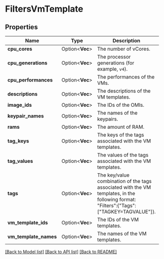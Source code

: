 # FiltersVmTemplate

## Properties

Name | Type | Description | Notes
------------ | ------------- | ------------- | -------------
**cpu_cores** | Option<**Vec<i32>**> | The number of vCores. | [optional]
**cpu_generations** | Option<**Vec<String>**> | The processor generations (for example, `v4`). | [optional]
**cpu_performances** | Option<**Vec<String>**> | The performances of the VMs. | [optional]
**descriptions** | Option<**Vec<String>**> | The descriptions of the VM templates. | [optional]
**image_ids** | Option<**Vec<String>**> | The IDs of the OMIs. | [optional]
**keypair_names** | Option<**Vec<String>**> | The names of the keypairs. | [optional]
**rams** | Option<**Vec<i32>**> | The amount of RAM. | [optional]
**tag_keys** | Option<**Vec<String>**> | The keys of the tags associated with the VM templates. | [optional]
**tag_values** | Option<**Vec<String>**> | The values of the tags associated with the VM templates. | [optional]
**tags** | Option<**Vec<String>**> | The key/value combination of the tags associated with the VM templates, in the following format: \"Filters\":{\"Tags\":[\"TAGKEY=TAGVALUE\"]}. | [optional]
**vm_template_ids** | Option<**Vec<String>**> | The IDs of the VM templates. | [optional]
**vm_template_names** | Option<**Vec<String>**> | The names of the VM templates. | [optional]

[[Back to Model list]](../README.md#documentation-for-models) [[Back to API list]](../README.md#documentation-for-api-endpoints) [[Back to README]](../README.md)


